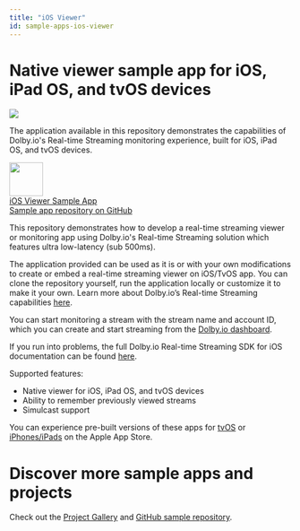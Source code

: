 ```yaml
---
title: "iOS Viewer"
id: sample-apps-ios-viewer
---
```

# Native viewer sample app for iOS, iPad OS, and tvOS devices


![](/img/millicast/iOS_stream_monitor.png)



The application available in this repository demonstrates the capabilities of Dolby.io's Real-time Streaming monitoring experience, built for iOS, iPad OS, and tvOS devices.

<div class="dolbyio-cards-container">
 <a class="dolbyio-card" href="https://github.com/dolbyio-samples/rts-app-ios-viewer">
 <div class="dolbyio-card-image">
 <img width="60px" src="https://files.readme.io/e9e1265-swift.png"/>
 </div>
 <div class="dolbyio-card-header">iOS Viewer Sample App</div>
 <div class="dolbyio-card-description">
 Sample app repository on GitHub
 </div>
  </a>
</div>

This repository demonstrates how to develop a real-time streaming viewer or monitoring app using Dolby.io's Real-time Streaming solution which features ultra low-latency (sub 500ms).

The application provided can be used as it is or with your own modifications to create or embed a real-time streaming viewer on iOS/TvOS app. You can clone the repository yourself, run the application locally or customize it to make it your own. Learn more about Dolby.io’s Real-time Streaming capabilities [here](https://dolby.io/products/real-time-streaming/).

You can start monitoring a stream with the stream name and account ID, which you can create and start streaming from the [Dolby.io dashboard](https://dashboard.dolby.io/).

If you run into problems, the full Dolby.io Real-time Streaming SDK for iOS documentation can be found [here](/millicast/client-sdks/ios/index.md).

Supported features:

- Native viewer for iOS, iPad OS, and tvOS devices
- Ability to remember previously viewed streams
- Simulcast support

You can experience pre-built versions of these apps for [tvOS](https://dolby.io/project-gallery/real-time-streaming-monitor-apps/) or [iPhones/iPads](https://dolby.io/project-gallery/real-time-streaming-monitor-apps/) on the Apple App Store.

# Discover more sample apps and projects

Check out the [Project Gallery](https://dolby.io/project-gallery/) and [GitHub sample repository](https://github.com/dolbyio-samples).
